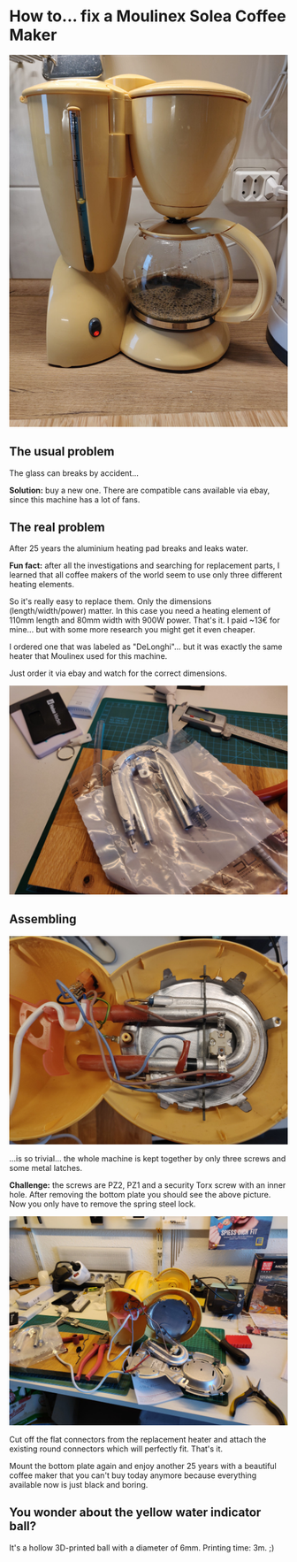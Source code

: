 # How to... fix a Moulinex Solea Coffee Maker

<img src="moulinex-solea.jpg" alt="Moulinex Solea CG3" />

## The usual problem

The glass can breaks by accident... 

**Solution:** buy a new one. There are compatible cans available via ebay, since this machine has a lot of fans.

## The real problem

After 25 years the aluminium heating pad breaks and leaks water.

**Fun fact:** after all the investigations and searching for replacement parts, I learned that all coffee makers of the world seem to use only three different heating elements. 

So it's really easy to replace them. Only the dimensions (length/width/power) matter. In this case you need a heating element of 110mm length and 80mm width with 900W power. That's it. I paid ~13€ for mine... but with some more research you might get it even cheaper.

I ordered one that was labeled as "DeLonghi"... but it was exactly the same heater that Moulinex used for this machine.

Just order it via ebay and watch for the correct dimensions.

<img src="replacement-heating.jpg" />



## Assembling

<img src="heating-plate-mounted.jpg"/>

...is so trivial... the whole machine is kept together by only three screws and some metal latches. 

**Challenge:** the screws are PZ2, PZ1 and a security Torx screw with an inner hole.
After removing the bottom plate you should see the above picture. Now you only have to remove the spring steel lock.

<img src="heating-plate-dismounted.jpg" />

Cut off the flat connectors from the replacement heater and attach the existing round connectors which will perfectly fit. That's it. 

Mount the bottom plate again and enjoy another 25 years with a beautiful coffee maker that you can't buy today anymore because everything available now is just black and boring.

## You wonder about the yellow water indicator ball?

It's a hollow 3D-printed ball with a diameter of 6mm. Printing time: 3m. ;) 
